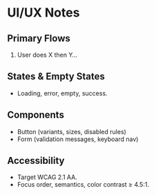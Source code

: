 # UI/UX Notes

## Primary Flows
1. User does X then Y…

## States & Empty States
- Loading, error, empty, success.

## Components
- Button (variants, sizes, disabled rules)
- Form (validation messages, keyboard nav)

## Accessibility
- Target WCAG 2.1 AA.
- Focus order, semantics, color contrast ≥ 4.5:1.
